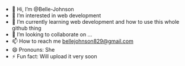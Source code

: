 - 👋 Hi, I’m @Belle-Johnson
- 👀 I’m interested in web development
- 🌱 I’m currently learning web development and how to use this whole github thing
- 💞️ I’m looking to collaborate on ...
- 📫 How to reach me bellejohnson829@gmail.com
- 😄 Pronouns: She
- ⚡ Fun fact: Will upload it very soon

<!---
Belle-Johnson/Belle-Johnson is a ✨ special ✨ repository because its `README.md` (this file) appears on your GitHub profile.
You can click the Preview link to take a look at your changes.
--->
